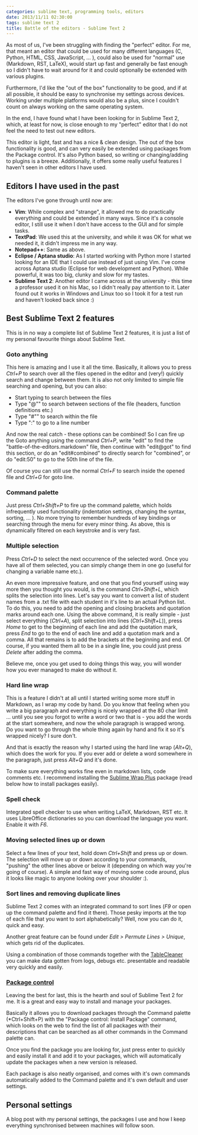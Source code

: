 ```yaml
---
categories: sublime text, programming tools, editors
date: 2013/11/11 02:30:00
tags: sublime text 2
title: Battle of the editors - Sublime Text 2
---
```


As most of us, I've been struggling with finding the "perfect" editor. For me,
that meant an editor that could be used for many different languages (C,
Python, HTML, CSS, JavaScript, ... ), could also be used for "normal" use
(Markdown, RST, LaTeX), would start up fast and generally be fast enough so I
didn't have to wait around for it and could optionally be extended with various
plugins.

Furthermore, I'd like the "out of the box" functionality to be good, and if at
all possible, it should be easy to synchronise my settings across devices.
Working under multiple platforms would also be a plus, since I couldn't count
on always working on the same operating system.

In the end, I have found what I have been looking for in Sublime Text 2, which,
at least for now, is close enough to my "perfect" editor that I do not feel the
need to test out new editors.

This editor is light, fast and has a nice & clean design. The out of the box
functionality is good, and can very easily be extended using packages from the
Package control. It's also Python based, so writing or changing/adding to
plugins is a breeze. Additionally, it offers some really useful features I
haven't seen in other editors I have used.

## Editors I have used in the past

The editors I've gone through until now are:

* **Vim**: While complex and "strange", it allowed me to do practically
  everything and could be extended in many ways. Since it's a console editor, I
  still use it when I don't have access to the GUI and for simple tasks.
* **TextPad**: We used this at the university, and while it was OK for what we
  needed it, it didn't impress me in any way.
* **Notepad++**: Same as above.
* **Eclipse / Aptana studio**: As I started working with Python more I started
  looking for an IDE that I could use instead of just using Vim. I've come
  across Aptana studio (Eclipse for web development and Python). While
  powerful, it was too big, clunky and slow for my tastes.
* **Sublime Text 2**: Another editor I came across at the university - this
  time a professor used it on his Mac, so I didn't really pay attention to it.
  Later found out it works in Windows and Linux too so I took it for a test run
  and haven't looked back since :)

## Best Sublime Text 2 features

This is in no way a complete list of Sublime Text 2 features, it is just a list
of my personal favourite things about Sublime Text.

### Goto anything

This here is amazing and I use it all the time. Basically, it allows you to
press *Ctrl+P* to search over all the files opened in the editor and (very!)
quickly search and change between them. It is also not only limited to simple
file searching and opening, but you can also:

* Start typing to search between the files
* Type "@"" to search between sections of the file (headers, function
  definitions etc.)
* Type "#"" to search within the file
* Type ":" to go to a line number

And now the real catch - these options can be combined! So I can fire up the
Goto anything using the command *Ctrl+P*, write "edit" to find the
"battle-of-the-editors.markdown" file, then continue with "edit@got" to find
this section, or do an "edit#combined" to directly search for "combined", or do
"edit:50" to go to the 50th line of the file.

Of course you can still use the normal *Ctrl+F* to search inside the opened
file and *Ctrl+G* for goto line.

### Command palette

Just press *Ctrl+Shift+P* to fire up the command palette, which holds
infrequently used functionality (indentation settings, changing the syntax,
sorting, ... ). No more trying to remember hundreds of key bindings or
searching through the menu for every minor thing. As above, this is dynamically
filtered on each keystroke and is very fast.

### Multiple selection

Press *Ctrl+D* to select the next occurrence of the selected word. Once you
have all of them selected, you can simply change them in one go (useful for
changing a variable name etc.).

An even more impressive feature, and one that you find yourself using way more
then you thought you would, is the command *Ctrl+Shift+L*, which splits the
selection into lines. Let's say you want to convert a list of student names
from a .txt file with each student in it's line to an actual Python list. To do
this, you need to add the opening and closing brackets and quotation marks
around each one. Using the above command, it is really simple - just select
everything (*Ctrl+A*), split selection into lines (*Ctrl+Shift+L*)), press
*Home* to get to the beginning of each line and add the quotation mark, press
*End* to go to the end of each line and add a quotation mark and a comma. All
that remains is to add the brackets at the beginning and end. Of course, if you
wanted them all to be in a single line, you could just press *Delete* after
adding the comma.

Believe me, once you get used to doing things this way, you will wonder how you
ever managed to make do without it.

### Hard line wrap

This is a feature I didn't at all until I started writing some more stuff in
Markdown, as I wrap my code by hand. Do you know that feeling when you write a
big paragraph and everything is nicely wrapped at the 80 char limit ... until
you see you forgot to write a word or two that is - you add the words at the
start somewhere, and now the whole paragraph is wrapped wrong. Do you want to
go through the whole thing again by hand and fix it so it's wrapped nicely? I
sure don't.

And that is exactly the reason why I started using the hard line wrap
(*Alt+Q*), which does the work for you. If you ever add or delete a word
somewhere in the paragraph, just press *Alt+Q* and it's done.

To make sure everything works fine even in markdown lists, code comments etc. I
recommend installing the [Sublime Wrap
Plus](https://github.com/ehuss/Sublime-Wrap-Plus) package (read below how to
install packages easily).

### Spell check

Integrated spell checker to use when writing LaTeX, Markdown, RST etc. It uses
LibreOffice dictionaries so you can download the language you want. Enable it
with *F6*.

### Moving selected lines up or down

Select a few lines of your text, hold down *Ctrl+Shift* and press up or down.
The selection will move up or down according to your commands, "pushing" the
other lines above or below it (depending on which way you're going of course).
A simple and fast way of moving some code around, plus it looks like magic to
anyone looking over your shoulder :).

### Sort lines and removing duplicate lines

Sublime Text 2 comes with an integrated command to sort lines (*F9* or open up
the command palette and find it there). Those pesky imports at the top of each
file that you want to sort alphabetically? Well, now you can do it, quick and
easy.

Another great feature can be found under *Edit > Permute Lines > Unique*, which
gets rid of the duplicates.

Using a combination of those commands together with the
[TableCleaner](https://github.com/amisarca/Sublime-Text-2-Table-Cleaner) you
can make data gotten from logs, debugs etc. presentable and readable very
quickly and easily.

### [Package control](https://sublime.wbond.net/)

Leaving the best for last, this is the hearth and soul of Sublime Text 2 for
me. It is a great and easy way to install and manage your packages.

Basically it allows you to download packages through the Command palette
(*Ctrl+Shift+P) with the "Package control: Install Package" command, which
looks on the web to find the list of all packages with their descriptions that
can be searched as all other commands in the Command palette can.

Once you find the package you are looking for, just press enter to quickly and
easily install it and add it to your packages, which will automatically update
the packages when a new version is released.

Each package is also neatly organised, and comes with it's own commands
automatically added to the Command palette and it's own default and user
settings.

## Personal settings

A blog post with my personal settings, the packages I use and how I keep
everything synchronised between machines will follow soon.
